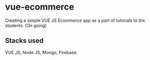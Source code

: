 # vue-ecommerce
Creating a simple VUE JS Ecommerce app as a part of tutorials to the students. (On going) 
## Stacks used
VUE JS, Node JS, Mongo, Firebase. 
